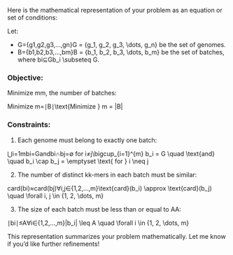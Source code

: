 Here is the mathematical representation of your problem as an equation or set of conditions:

Let:

- G={g1,g2,g3,…,gn}G = \{g_1, g_2, g_3, \dots, g_n\} be the set of genomes.
- B={b1,b2,b3,…,bm}B = \{b_1, b_2, b_3, \dots, b_m\} be the set of batches, where bi⊆Gb_i \subseteq G.

### Objective:

Minimize mm, the number of batches:

Minimize m=∣B∣\text{Minimize } m = |B|

### Constraints:

1. Each genome must belong to exactly one batch:

⋃i=1mbi=Gandbi∩bj=∅ for i≠j\bigcup_{i=1}^{m} b_i = G \quad \text{and} \quad b_i \cap b_j = \emptyset \text{ for } i \neq j

2. The number of distinct kk-mers in each batch must be similar:

card(bi)≈card(bj)∀i,j∈{1,2,…,m}\text{card}(b_i) \approx \text{card}(b_j) \quad \forall i, j \in \{1, 2, \dots, m\}

3. The size of each batch must be less than or equal to AA:

∣bi∣≤A∀i∈{1,2,…,m}|b_i| \leq A \quad \forall i \in \{1, 2, \dots, m\}

This representation summarizes your problem mathematically. Let me know if you’d like further refinements!